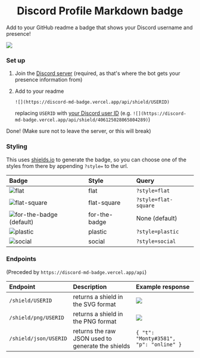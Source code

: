 <h1 style="text-align: center">Discord Profile Markdown badge</h1>

Add to your GitHub readme a badge that shows your Discord username and presence!

![](https://discord-md-badge.vercel.app/api/shield/406125028065804289)

### Set up

1. Join the [Discord server](https://discord.gg/zkspfFwqDg) (required, as that's where the bot gets your presence information from)
2. Add to your readme

   `![](https://discord-md-badge.vercel.app/api/shield/USERID)`

   replacing `USERID` with [your Discord user ID](https://support.discord.com/hc/en-us/articles/206346498-Where-can-I-find-my-User-Server-Message-ID-) (e.g. `![](https://discord-md-badge.vercel.app/api/shield/406125028065804289)`)

Done! (Make sure not to leave the server, or this will break)

### Styling

This uses [shields.io](https://shields.io) to generate the badge, so you can choose one of the styles from there by appending `?style=` to the url.

| Badge                                                                                               | Style         | Query                |
| :-------------------------------------------------------------------------------------------------- | :------------ | :------------------- |
| ![flat](https://discord-md-badge.vercel.app/api/shield/406125028065804289?style=flat)               | flat          | `?style=flat`        |
| ![flat-square](https://discord-md-badge.vercel.app/api/shield/406125028065804289?style=flat-square) | flat-square   | `?style=flat-square` |
| ![for-the-badge (default)](https://discord-md-badge.vercel.app/api/shield/406125028065804289)       | for-the-badge | None (default)       |
| ![plastic](https://discord-md-badge.vercel.app/api/shield/406125028065804289?style=plastic)         | plastic       | `?style=plastic`     |
| ![social](https://discord-md-badge.vercel.app/api/shield/406125028065804289?style=social)           | social        | `?style=social`      |

### Endpoints

(Preceded by `https://discord-md-badge.vercel.app/api`)

| Endpoint              | Description                                       | Example response                                                                          |
| :-------------------- | :------------------------------------------------ | :---------------------------------------------------------------------------------------- |
| `/shield/USERID`      | returns a shield in the SVG format                | ![](https://discord-md-badge.vercel.app/api/shield/406125028065804289?style=flat)     |
| `/shield/png/USERID`  | returns a shield in the PNG format                | ![](https://discord-md-badge.vercel.app/api/shield/png/406125028065804289?style=flat) |
| `/shield/json/USERID` | returns the raw JSON used to generate the shields | `{ "t": "Monty#3581", "p": "online" }`                                                    |
